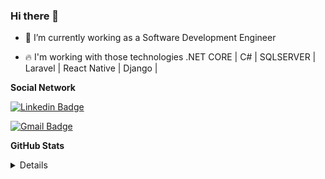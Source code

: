 ### Hi there 👋


- 🔭 I’m currently working as a Software Development Engineer

- :fire: I'm working with those technologies .NET CORE | C# | SQLSERVER | Laravel | React Native | Django |

**Social Network**
<p align="center">

[![Linkedin Badge](https://img.shields.io/badge/LinkedIn--000?style=social&logo=Linkedin&logoColor=0077B5&link=https://www.linkedin.com/in/crăciun-petrișor/)](https://www.linkedin.com/in/crăciun-petrișor/) 

[![Gmail Badge](https://img.shields.io/badge/-fcarvalllho-c14438?style=flat-square&logo=Gmail&logoColor=white&link=mailto:petrisor.craciun34@gmail.com)](mailto:petrisor.craciun34@gmail.com)
  

</p>

**GitHub Stats**
<p align="center">
   <details>
  <img align="left" alt="GitHub Stats" src="https://github-readme-stats.codestackr.vercel.app/api?username=petrisorcraciun&show_icons=true&hide_border=true" />
   </details>
</p>




<!--
**petrisorcraciun/petrisorcraciun** is a ✨ _special_ ✨ repository because its `README.md` (this file) appears on your GitHub profile.

Here are some ideas to get you started:

- 🔭 I’m currently working on ...
- 🌱 I’m currently learning ...
- 👯 I’m looking to collaborate on ...
- 🤔 I’m looking for help with ...
- 💬 Ask me about ...
- 📫 How to reach me: ...
- 😄 Pronouns: ...
- ⚡ Fun fact: ...
-->
